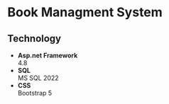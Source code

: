 # Book Managment System

## Technology

* **Asp.net Framework**  
  4.8
* **SQL**  
  MS SQL 2022
 * **CSS**  
  Bootstrap 5

<br>

